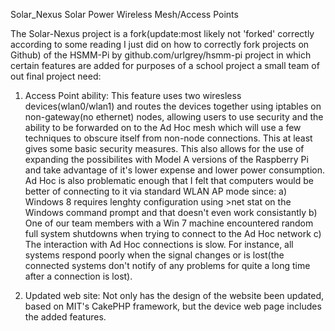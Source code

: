 Solar_Nexus
Solar Power Wireless Mesh/Access Points

The Solar-Nexus project is a fork(update:most likely not 'forked' correctly according to some reading I just did on how to correctly fork projects on Github) of the HSMM-Pi by github.com/urlgrey/hsmm-pi project in which certain features are added for purposes of a school project a small team of out final project need:

1) Access Point ability:
	This feature uses two wiresless devices(wlan0/wlan1) and routes the devices together using iptables on non-gateway(no ethernet) nodes, allowing users to use security and the ability to be forwarded on to the Ad Hoc mesh which will use a few techniques to obscure itself from non-node connections. This at least gives some basic security measures. This also allows for the use of expanding the possibilites with Model A versions of the Raspberry Pi and take advantage of it's lower expense and lower power consumption. 
Ad Hoc is also problematic enough that I felt that computers would be better of connecting to it via standard WLAN AP mode since:
	a) Windows 8 requires lenghty configuration using >net stat on the Windows command prompt and that doesn't even work consistantly
	b) One of our team members with a Win 7 machine encountered random full system shutdowns when trying to connect to the Ad Hoc network
	c) The interaction with Ad Hoc connections is slow. For instance, all systems respond poorly when the signal changes or is lost(the connected systems don't notify of any problems for quite a long time after a connection is lost).
	
2) Updated web site:
	Not only has the design of the website been updated, based on MIT's CakePHP framework, but the device web page includes the added features. 
